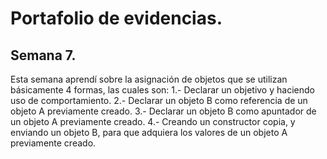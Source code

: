 # Portafolio de evidencias.

## Semana 7.

Esta semana aprendí sobre la asignación de objetos que se utilizan básicamente 4 formas, las cuales son:
1.- Declarar un objetivo y haciendo uso de comportamiento.
2.- Declarar un objeto B como referencia de un objeto A previamente creado.
3.- Declarar un objeto B como apuntador de un objeto A previamente creado.
4.- Creando un constructor copia, y enviando un objeto B, para que adquiera los valores de un objeto A previamente creado.
